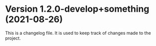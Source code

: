 # Version 1.2.0-develop+something (2021-08-26)

This is a changelog file. It is used to keep track of changes made to the project.
